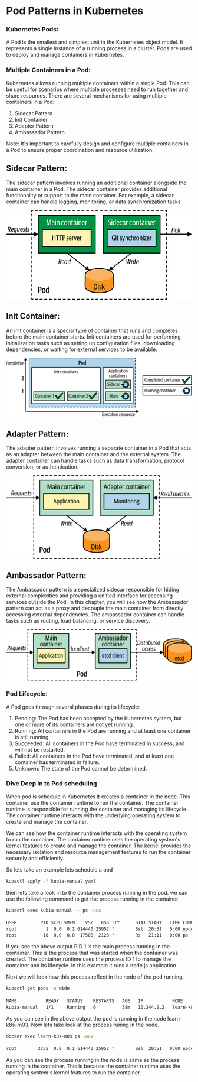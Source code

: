 # Pod Patterns in Kubernetes

### Kubernetes Pods:
A Pod is the smallest and simplest unit in the Kubernetes object model. It represents a single instance of a running process in a cluster. Pods are used to deploy and manage containers in Kubernetes.

### Multiple Containers in a Pod:
Kubernetes allows running multiple containers within a single Pod. This can be useful for scenarios where multiple processes need to run together and share resources. There are several mechanisms for using multiple containers in a Pod:

1. Sidecar Pattern
2. Init Container
3. Adapter Pattern
4. Ambassador Pattern 

Note: It's important to carefully design and configure multiple containers in a Pod to ensure proper coordination and resource utilization.


## Sidecar Pattern:
The sidecar pattern involves running an additional container alongside the main container in a Pod. The sidecar container provides additional functionality or support to the main container. For example, a sidecar container can handle logging, monitoring, or data synchronization tasks.

![alt text](./images/sidecare-pattern.png)

## Init Container:
An init container is a special type of container that runs and completes before the main container starts. Init containers are used for performing initialization tasks such as setting up configuration files, downloading dependencies, or waiting for external services to be available.

![Sidecar Pattern](./images/init-containers.png)

## Adapter Pattern:
The adapter pattern involves running a separate container in a Pod that acts as an adapter between the main container and the external system. The adapter container can handle tasks such as data transformation, protocol conversion, or authentication.

![alt text](./images/adapter-pattern.png)

## Ambassador Pattern:
The Ambassador pattern is a specialized sidecar responsible for hiding external complexities and providing a unified interface for accessing services outside the Pod. In this chapter, you will see how the Ambassador pattern can act as a proxy and decouple the main container from directly accessing external dependencies. The ambassador container can handle tasks such as routing, load balancing, or service discovery.

![alt text](./images/ambassador-pattern.png)

### Pod Lifecycle:

A Pod goes through several phases during its lifecycle:

1. Pending: The Pod has been accepted by the Kubernetes system, but one or more of its containers are not yet running.
2. Running: All containers in the Pod are running and at least one container is still running.
3. Succeeded: All containers in the Pod have terminated in success, and will not be restarted.
4. Failed: All containers in the Pod have terminated, and at least one container has terminated in failure.
5. Unknown: The state of the Pod cannot be determined.

### Dive Deep in to Pod scheduling

When pod is schedule in Kubernetes it creates a container in the node. This container use the container runtime to run the container. The container runtime is responsible for running the container and managing its lifecycle. The container runtime interacts with the underlying operating system to create and manage the container.

We can see how the container runtime interacts with the operating system to run the container. The container runtime uses the operating system's kernel features to create and manage the container. The kernel provides the necessary isolation and resource management features to run the container securely and efficiently.

So lets take an example lets schedule a pod
  
  ```bash
  kubectl apply -f kubia-manual.yaml
  ```
then lets take a look in to the container process running in the pod. we can use the following command to get the process running in the container.
  
  ```bash
  kubectl exec kubia-manual -- ps -aux

  USER         PID %CPU %MEM    VSZ   RSS TTY      STAT START   TIME COMMAND
root           1  0.0  0.1 614440 25952 ?        Ssl  20:51   0:00 node app.js
root          18  0.0  0.0  17508  2120 ?        Rs   21:11   0:00 ps -aux
  ```

If you see the above output PID 1 is the main process running in the container. This is the process that was started when the container was created. The container runtime uses the process ID 1 to manage the container and its lifecycle. In this example it runs a node.js application.

Next we will look how this process reflect in the node of the pod running. 

  ```bash
  kubectl get pods -o wide

NAME           READY   STATUS    RESTARTS   AGE   IP           NODE            NOMINATED NODE   READINESS GATES
kubia-manual   1/1     Running   0          38m   10.244.2.2   learn-k8s-m03   <none>           <none>
```

As you can see in the above output the pod is running in the node learn-k8s-m03. Now lets take look at the process runing in the node.

  ```bash
  docker exec learn-k8s-m03 ps -aux

root        3355  0.0  0.1 614440 25952 ?        Ssl  20:51   0:00 node app.js

```

As you can see the process running in the node is same as the process running in the container. This is because the container runtime uses the operating system's kernel features to run the container.





